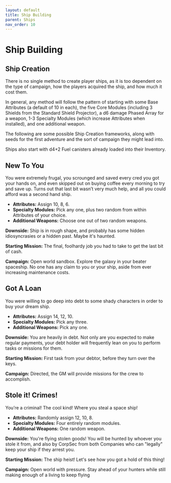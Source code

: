 ```yaml
---
layout: default
title: Ship Building
parent: Ships
nav_order: 10
---
```


# Ship Building

## Ship Creation

There is no single method to create player ships, as it is too dependent on the type of campaign, how the players acquired the ship, and how much it cost them. 

In general, any method will follow the pattern of starting with some Base Attributes (a default of 10 in each), the five Core Modules (including 3 Shields from the Standard Shield Projector), a d6 damage Phased Array for a weapon, 1-3 Specialty Modules (which increase Attributes when installed), and one additional weapon.

The following are some possible Ship Creation frameworks, along with seeds for the first adventure and the sort of campaign they might lead into.

Ships also start with d4+2 Fuel canisters already loaded into their Inventory.

## New To You

You were extremely frugal, you scrounged and saved every cred you got your hands on, and even skipped out on buying coffee every morning to try and save up. Turns out that last bit wasn’t very much help, and all you could afford was a second hand ship.

 * **Attributes:** Assign 10, 8, 6.
 * **Specialty Modules:** Pick any one, plus two random from within Attributes of your choice.
 * **Additional Weapons:** Choose one out of two random weapons.

**Downside:** Ship is in rough shape, and probably has some hidden idiosyncrasies or a hidden past. Maybe it's haunted.

**Starting Mission:** The final, foolhardy job you had to take to get the last bit of cash.

**Campaign:** Open world sandbox. Explore the galaxy in your beater spaceship. No one has any claim to you or your ship, aside from ever increasing maintenance costs.

## Got A Loan

You were willing to go deep into debt to some shady characters in order to buy your dream ship. 

 * **Attributes:** Assign 14, 12, 10.
 * **Specialty Modules:** Pick any three.
 * **Additional Weapons:** Pick any one.

**Downside:** You are heavily in debt. Not only are you expected to make regular payments, your debt holder will frequently lean on you to perform tasks or missions for them.

**Starting Mission:** First task from your debtor, before they turn over the keys.

**Campaign:** Directed, the GM will provide missions for the crew to accomplish.

## Stole it! Crimes!

You’re a criminal! The cool kind! Where you steal a space ship!
 * **Attributes:** Randomly assign 12, 10, 8.
 * **Specialty Modules:** Four entirely random modules.
 * **Additional Weapons:** One random weapon.

**Downside:** You're flying stolen goods! You will be hunted by whoever you stole it from, and also by CorpSec from both Companies who can "legally" keep your ship if they arrest you.

**Starting Mission:** The ship heist! Let's see how you got a hold of this thing!

**Campaign:** Open world with pressure. Stay ahead of your hunters while still making enough of a living to keep flying